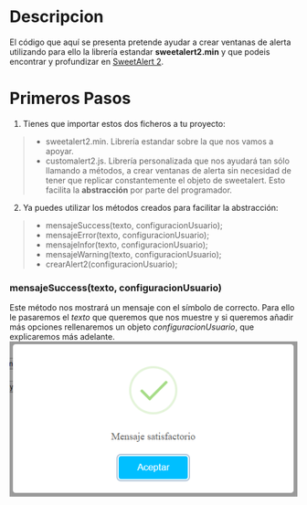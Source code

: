 # Descripcion
El código que aquí se presenta pretende ayudar a crear ventanas de alerta utilizando para ello la librería estandar **sweetalert2.min** y que podeis encontrar y profundizar en [SweetAlert 2](https://sweetalert2.github.io).

# Primeros Pasos
1. Tienes que importar estos dos ficheros a tu proyecto:
> * sweetalert2.min. Librería estandar sobre la que nos vamos a apoyar.
> * customalert2.js. Librería personalizada que nos ayudará tan sólo llamando a métodos, a crear ventanas de alerta sin necesidad de tener que replicar constantemente el objeto de sweetalert. Esto facilita la **abstracción** por parte del programador.
2. Ya puedes utilizar los métodos creados para facilitar la abstracción:
> * mensajeSuccess(texto, configuracionUsuario);
> * mensajeError(texto, configuracionUsuario);
> * mensajeInfor(texto, configuracionUsuario);
> * mensajeWarning(texto, configuracionUsuario);
> * crearAlert2(configuracionUsuario);
### mensajeSuccess(texto, configuracionUsuario)
Este método nos mostrará un mensaje con el símbolo de correcto. Para ello le pasaremos el *texto* que queremos que nos muestre y si queremos añadir más opciones rellenaremos un objeto *configuracionUsuario*, que explicaremos más adelante.
![mensajeSuccess](./imagenes/MensajeSuccess.PNG)

